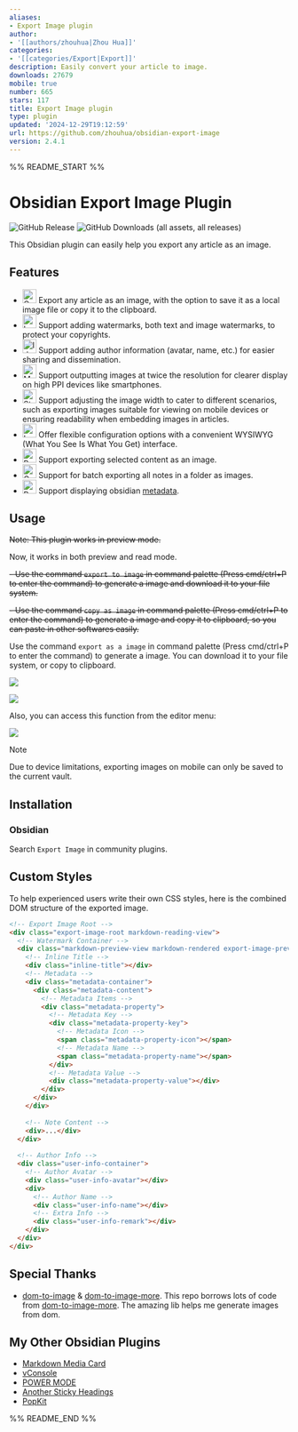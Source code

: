 ```yaml
---
aliases:
- Export Image plugin
author:
- '[[authors/zhouhua|Zhou Hua]]'
categories:
- '[[categories/Export|Export]]'
description: Easily convert your article to image.
downloads: 27679
mobile: true
number: 665
stars: 117
title: Export Image plugin
type: plugin
updated: '2024-12-29T19:12:59'
url: https://github.com/zhouhua/obsidian-export-image
version: 2.4.1
---
```


%% README_START %%

# Obsidian Export Image Plugin

![GitHub Release](https://img.shields.io/github/v/release/zhouhua/obsidian-export-image?include_prereleases&style=flat) ![GitHub Downloads (all assets, all releases)](https://img.shields.io/github/downloads/zhouhua/obsidian-export-image/total?style=flat)

This Obsidian plugin can easily help you export any article as an image.

## Features

- <img src="https://raw.githubusercontent.com/Tarikul-Islam-Anik/Animated-Fluent-Emojis/master/Emojis/Objects/Camera.png" alt="Camera" width="25" height="25" /> Export any article as an image, with the option to save it as a local image file or copy it to the clipboard.
- <img src="https://raw.githubusercontent.com/Tarikul-Islam-Anik/Animated-Fluent-Emojis/master/Emojis/Objects/Locked%20with%20Pen.png" alt="Locked with Pen" width="25" height="25" /> Support adding watermarks, both text and image watermarks, to protect your copyrights.
- <img src="https://raw.githubusercontent.com/Tarikul-Islam-Anik/Animated-Fluent-Emojis/master/Emojis/Objects/Identification%20Card.png" alt="Identification Card" width="25" height="25" /> Support adding author information (avatar, name, etc.) for easier sharing and dissemination.
- <img src="https://raw.githubusercontent.com/Tarikul-Islam-Anik/Animated-Fluent-Emojis/master/Emojis/Objects/Mobile%20Phone.png" alt="Mobile Phone" width="25" height="25" /> Support outputting images at twice the resolution for clearer display on high PPI devices like smartphones.
- <img src="https://raw.githubusercontent.com/Tarikul-Islam-Anik/Animated-Fluent-Emojis/master/Emojis/Objects/Straight%20Ruler.png" alt="Straight Ruler" width="25" height="25" /> Support adjusting the image width to cater to different scenarios, such as exporting images suitable for viewing on mobile devices or ensuring readability when embedding images in articles.
- <img src="https://raw.githubusercontent.com/Tarikul-Islam-Anik/Animated-Fluent-Emojis/master/Emojis/Objects/Level%20Slider.png" alt="Level Slider" width="25" height="25" /> Offer flexible configuration options with a convenient WYSIWYG (What You See Is What You Get) interface.
- <img src="https://raw.githubusercontent.com/Tarikul-Islam-Anik/Animated-Fluent-Emojis/master/Emojis/Objects/Bookmark%20Tabs.png" alt="Bookmark Tabs" width="25" height="25" /> Support exporting selected content as an image.
- <img src="https://raw.githubusercontent.com/Tarikul-Islam-Anik/Animated-Fluent-Emojis/master/Emojis/Objects/Card%20Index%20Dividers.png" alt="Card Index Dividers" width="25" height="25" /> Support for batch exporting all notes in a folder as images.
- <img src="https://raw.githubusercontent.com/Tarikul-Islam-Anik/Animated-Fluent-Emojis/master/Emojis/Objects/Receipt.png" alt="Receipt" width="25" height="25" /> Support displaying obsidian [metadata](https://help.obsidian.md/Editing+and+formatting/Properties).

## Usage

~~Note: This plugin works in preview mode.~~

Now, it works in both preview and read mode.

~~- Use the command `export to image` in command palette (Press cmd/ctrl+P to enter the command) to generate a image and download it to your file system.~~

~~- Use the command `copy as image` in command palette (Press cmd/ctrl+P to enter the command) to generate a image and copy it to clipboard, so you can paste in other softwares easily.~~

Use the command `export as a image` in command palette (Press cmd/ctrl+P to enter the command) to generate a image. You can download it to your file system, or copy to clipboard.

![](https://raw.githubusercontent.com/zhouhua/obsidian-export-image/HEAD/assets/commad.png)

![](https://raw.githubusercontent.com/zhouhua/obsidian-export-image/HEAD/assets/config.png)

Also, you can access this function from the editor menu:

![](https://raw.githubusercontent.com/zhouhua/obsidian-export-image/HEAD/assets/menu.png)

> [!NOTE]
> Due to device limitations, exporting images on mobile can only be saved to the current vault.

## Installation

### Obsidian

Search `Export Image` in community plugins.

## Custom Styles

To help experienced users write their own CSS styles, here is the combined DOM structure of the exported image.


```html
<!-- Export Image Root -->
<div class="export-image-root markdown-reading-view">
  <!-- Watermark Container -->
  <div class="markdown-preview-view markdown-rendered export-image-preview-container">
    <!-- Inline Title -->
    <div class="inline-title"></div>
    <!-- Metadata -->
    <div class="metadata-container">
      <div class="metadata-content">
        <!-- Metadata Items -->
        <div class="metadata-property">
          <!-- Metadata Key -->
          <div class="metadata-property-key">
            <!-- Metadata Icon -->
            <span class="metadata-property-icon"></span>
            <!-- Metadata Name -->
            <span class="metadata-property-name"></span>
          </div>
          <!-- Metadata Value -->
          <div class="metadata-property-value"></div>
        </div>
      </div>
    </div>
    
    <!-- Note Content -->
    <div>...</div>
  </div>
  
  <!-- Author Info -->
  <div class="user-info-container">
    <!-- Author Avatar -->
    <div class="user-info-avatar"></div>
    <div>
      <!-- Author Name -->
      <div class="user-info-name"></div>
      <!-- Extra Info -->
      <div class="user-info-remark"></div>
    </div>
  </div>
</div>
```



## Special Thanks

- [dom-to-image](https://github.com/tsayen/dom-to-image) & [dom-to-image-more](https://github.com/1904labs/dom-to-image-more). This repo borrows lots of code from [dom-to-image-more](https://github.com/1904labs/dom-to-image-more). The amazing lib helps me generate images from dom.

## My Other Obsidian Plugins

- [Markdown Media Card](https://github.com/zhouhua/obsidian-markdown-media-card)
- [vConsole](https://github.com/zhouhua/obsidian-vconsole)
- [POWER MODE](https://github.com/zhouhua/obsidian-power-mode)
- [Another Sticky Headings](https://github.com/zhouhua/obsidian-sticky-headings)
- [PopKit](https://github.com/zhouhua/obsidian-popkit)


%% README_END %%